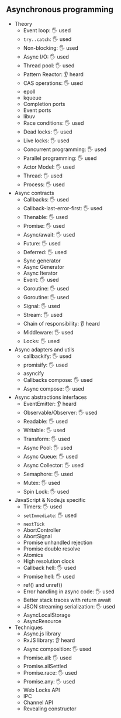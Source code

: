 ## Asynchronous programming

- Theory
  - Event loop: 🖐️ used
  - `try..catch`: 🖐️ used
  - Non-blocking: 🖐️ used
  - Async I/O: 🖐️ used
  - Thread pool: 🖐️ used
  - Pattern Reactor: 👂 heard
  - CAS operations: 🖐️ used
  - epoll
  - kqueue
  - Completion ports
  - Event ports
  - libuv
  - Race conditions: 🖐️ used
  - Dead locks: 🖐️ used
  - Live locks: 🖐️ used
  - Concurrent programming: 🖐️ used
  - Parallel programming: 🖐️ used
  - Actor Model: 🖐️ used
  - Thread: 🖐️ used
  - Process: 🖐️ used
- Async contracts
  - Callbacks: 🖐️ used
  - Callback-last-error-first: 🖐️ used
  - Thenable: 🖐️ used
  - Promise: 🖐️ used
  - Async/await: 🖐️ used
  - Future: 🖐️ used
  - Deferred: 🖐️ used
  - Sync generator
  - Async Generator
  - Async Iterator
  - Event: 🖐️ used
  - Coroutine: 🖐️ used
  - Goroutine: 🖐️ used
  - Signal: 🖐️ used
  - Stream: 🖐️ used
  - Chain of responsibility: 👂 heard
  - Middleware: 🖐️ used
  - Locks: 🖐️ used
- Async adapters and utils
  - callbackify: 🖐️ used
  - promisify: 🖐️ used
  - asyncify
  - Callbacks compose: 🖐️ used
  - Async compose: 🖐️ used
- Async abstractions interfaces
  - EventEmitter: 👂 heard
  - Observable/Observer: 🖐️ used
  - Readable: 🖐️ used
  - Writable: 🖐️ used
  - Transform: 🖐️ used
  - Async Pool: 🖐️ used
  - Async Queue: 🖐️ used
  - Async Collector: 🖐️ used
  - Semaphore: 🖐️ used
  - Mutex: 🖐️ used
  - Spin Lock: 🖐️ used
- JavaScript & Node.js specific
  - Timers: 🖐️ used
  - `setImmediate`: 🖐️ used
  - `nextTick`
  - AbortController
  - AbortSignal
  - Promise unhandled rejection
  - Promise double resolve
  - Atomics
  - High resolution clock
  - Callback hell: 🖐️ used
  - Promise hell: 🖐️ used
  - ref() and unref()
  - Error handling in async code: 🖐️ used
  - Better stack traces with return await
  - JSON streaming serialization: 🖐️ used
  - AsyncLocalStorage
  - AsyncResource
- Techniques
  - Async.js library
  - RxJS library: 👂 heard
  - Async composition: 🖐️ used
  - Promise.all: 🖐️ used
  - Promise.allSettled
  - Promise.race: 🖐️ used
  - Promise.any: 🖐️ used
  - Web Locks API
  - IPC
  - Channel API
  - Revealing constructor
